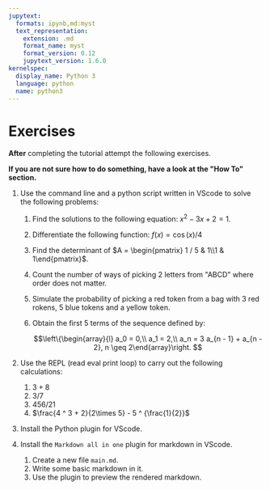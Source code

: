 ```yaml
---
jupytext:
  formats: ipynb,md:myst
  text_representation:
    extension: .md
    format_name: myst
    format_version: 0.12
    jupytext_version: 1.6.0
kernelspec:
  display_name: Python 3
  language: python
  name: python3
---
```


# Exercises

**After** completing the tutorial attempt the following exercises.

**If you are not sure how to do something, have a look at the "How To" section.**

1. Use the command line and a python script written in VScode to solve the
   following problems:
    1. Find the solutions to the following equation: $x ^ 2 - 3 x + 2 = 1$.
    2. Differentiate the following function: $f(x) = \cos(x) / 4$
    3. Find the determinant of $A = \begin{pmatrix} 1 / 5 & 1\\1 & 1\end{pmatrix}$.
    4. Count the number of ways of picking 2 letters from "ABCD" where order
       does not matter.
    5. Simulate the probability of picking a red token from a bag with 3 red
       rokens, 5 blue tokens and a yellow token.
    6. Obtain the first 5 terms of the sequence defined by:

        $$\left\{\begin{array}{l}
            a_0 = 0,\\
            a_1 = 2,\\ 
            a_n = 3 a_{n - 1} + a_{n - 2}, n \geq 2\end{array}\right.
        $$

2. Use the REPL (read eval print loop) to carry out the following calculations:
    1. $3 + 8$
    2. $3 / 7$
    3. $456 / 21$
    4. $\frac{4 ^ 3 + 2}{2\times 5} - 5 ^ {\frac{1}{2}}$

3. Install the Python plugin for VScode.
4. Install the `Markdown all in one` plugin for markdown in VScode.
    1. Create a new file `main.md`.
    2. Write some basic markdown in it.
    3. Use the plugin to preview the rendered markdown.
